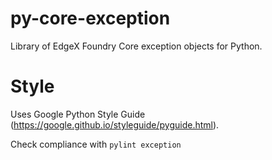 # py-core-exception

Library of EdgeX Foundry Core exception objects for Python.

# Style

Uses Google Python Style Guide (https://google.github.io/styleguide/pyguide.html).

Check compliance with `pylint exception`

